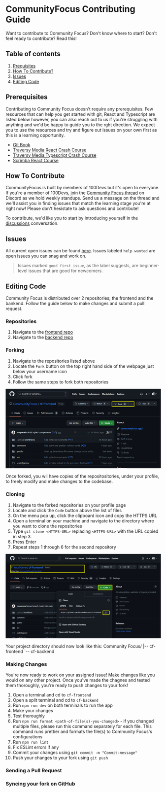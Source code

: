 
# CommunityFocus Contributing Guide

Want to contribute to Community Focus? Don't know where to start? Don't feel ready to contribute? Read this!

## Table of contents

1. [Prequisites](#prerequisites)
2. [How To Contribute?](#how-to-contribute)
3. [Issues](#issues)
4. [Editing Code](#editing-code)

## Prerequisites

Contributing to Community Focus doesn't require any prerequisites. Few resources that can help you get started with git, React and Typescript are listed below however, you can also reach out to us if you're struggling with anything and we'd be happy to guide you to the rght direction. We expect you to use the resources and try and figure out issues on your own first as this is a learning opportunity.

- [Git Book](https://git-scm.com/book/en/v2)
- [Traversy Media React Crash Course](https://youtu.be/w7ejDZ8SWv8)
- [Traversy Media Typescript Crash Course](https://www.youtube.com/watch?v=BCg4U1FzODs)
- [Scrimba React Course](https://scrimba.com/learn/learnreact)

## How To Contribute

CommunityFocus is built by members of 100Devs but it's open to everyone. If you're a member of 100Devs, join the [Community Focus thread](https://discord.com/channels/735923219315425401/1105270039956951170) on Discord as we hold weekly standups. Send us a message on the thread and we'll assist you in finding issues that match the learning stage you're at right now! Please don't hesistate to ask questions and contribute!

To contribute, we'd like you to start by introducing yourself in the [discussions](https://github.com/orgs/CommunityFocus/discussions/24) conversation.

## Issues

All current open issues can be found [here](https://github.com/CommunityFocus/CommunityFocus/issues). Issues labeled `help wanted` are open issues you can snag and work on.

> Issues marked `good first issue`, as the label suggests, are beginner-level issues that are good for newcomers.

## Editing Code

Community Focus is distributed over 2 repositories; the frontend and the bankend. Follow the guide below to make changes and submit a pull request.

### Repositories
1. Navigate to the [frontend repo](https://github.com/CommunityFocus/cf-frontend)
2. Navigate to the [backend repo](https://github.com/CommunityFocus/cf-backend)

### Forking

1. Navigate to the repositories listed above
2. Locate the `Fork` button on the top right hand side of the webpage just below your username icon
3. Click fork
4. Follow the same steps to fork both repositories

![Screenshot of directions to fork](assets/fork-button.PNG)

Once forked, you wil have copies of the repositositories, under your profile, to freely modify and make changes to the codebase.

### Cloning

1. Navigate to the forked repositories on your profile page
2. Locate and click the `Code` button above the list of files
3. On the menu pop up, click the clipboard icon and copy the HTTPS URL
4. Open a terminal on your machine and navigate to the directory where you want to clone the repositories
5. Type `git clone <HTTPS-URL>` replacing `<HTTPS-URL>` with the URL copied in step 3.
6. Press Enter
7. Repeat steps 1 through 6 for the second repository

![Screenshot of directions to clone](assets/code-button.PNG)

Your project directory should now look like this:
Community Focus/
|-- cf-frontend
`-- cf-backend

### Making Changes

You're now ready to work on your assigned issue! Make changes like you would on any other project. Once you've made the chagnes and tested them thoroughly, you're ready to push changes to your fork!

1. Open a terminal and cd to `cf-frontend`
2. Open a split terminal and cd to `cf-backend`
3. Run `npm run dev` on both terminals to run the app
4. Make your changes
5. Test thoroughly
6. Run `npm run format <path-of-file(s)-you-changed>` - if you changed multiple files, please run this command separately for each file. This command runs prettier and formats the file(s) to Community Focus's configurations
7. Run `npm run lint`
8. Fix ESLint errors if any
9. Commit your changes using `git commit -m "Commit-message"`
10. Push your changes to your fork using `git push`

### Sending a Pull Request


### Syncing your fork on GitHub
